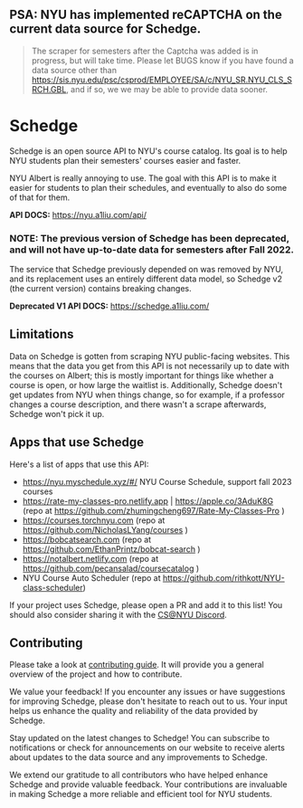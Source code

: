 ## PSA: NYU has implemented reCAPTCHA on the current data source for Schedge.
> The scraper for semesters after the Captcha was added is in progress, but will take time.
> Please let BUGS know if you have found a data source other than https://sis.nyu.edu/psc/csprod/EMPLOYEE/SA/c/NYU_SR.NYU_CLS_SRCH.GBL,
> and if so, we we may be able to provide data sooner.

# Schedge
Schedge is an open source API to NYU's course catalog. Its goal is to help
NYU students plan their semesters' courses easier and faster.

NYU Albert is really annoying to use. The goal with this API is to make it easier for students to plan
their schedules, and eventually to also do some of that for them.

**API DOCS:** https://nyu.a1liu.com/api/

### NOTE: The previous version of Schedge has been deprecated, and will not have up-to-date data for semesters after Fall 2022.
The service that Schedge previously depended on was removed by NYU, and its
replacement uses an entirely different data model,
so Schedge v2 (the current version) contains breaking changes.

**Deprecated V1 API DOCS:** https://schedge.a1liu.com/

## Limitations
Data on Schedge is gotten from scraping NYU public-facing websites. This means that
the data you get from this API is not necessarily up to date with the courses on
Albert; this is mostly important for things like whether a course is open, or how
large the waitlist is. Additionally, Schedge doesn't get updates from NYU when things
change, so for example, if a professor changes a course description, and there wasn't
a scrape afterwards, Schedge won't pick it up.

## Apps that use Schedge
Here's a list of apps that use this API:

- https://nyu.myschedule.xyz/#/ NYU Course Schedule, support fall 2023 courses
- https://rate-my-classes-pro.netlify.app | https://apple.co/3AduK8G (repo at https://github.com/zhumingcheng697/Rate-My-Classes-Pro )
- https://courses.torchnyu.com (repo at https://github.com/NicholasLYang/courses )
- https://bobcatsearch.com (repo at https://github.com/EthanPrintz/bobcat-search )
- https://notalbert.netlify.com (repo at https://github.com/pecansalad/coursecatalog )
- NYU Course Auto Scheduler (repo at https://github.com/rithkott/NYU-class-scheduler)

If your project uses Schedge, please open a PR and add it to this list! You should also consider sharing
it with the [CS@NYU Discord](https://discord.com/channels/744646258819596418/744669404373188659).

## Contributing
Please take a look at [contributing guide](docs/CONTRIBUTING.md). It will provide
you a general overview of the project and how to contribute.

We value your feedback! If you encounter any issues or have suggestions for improving Schedge, please don't hesitate to reach out to us. Your input helps us enhance the quality and reliability of the data provided by Schedge.

Stay updated on the latest changes to Schedge! You can subscribe to notifications or check for announcements on our website to receive alerts about updates to the data source and any improvements to Schedge.

We extend our gratitude to all contributors who have helped enhance Schedge and provide valuable feedback. Your contributions are invaluable in making Schedge a more reliable and efficient tool for NYU students.

